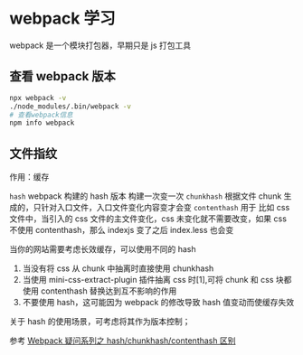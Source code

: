# webpack 学习

webpack 是一个模块打包器，早期只是 js 打包工具

## 查看 webpack 版本

```bash
npx webpack -v
./node_modules/.bin/webpack -v
# 查看webpack信息
npm info webpack
```

## 文件指纹

作用：缓存

`hash` webpack 构建的 hash 版本 构建一次变一次
`chunkhash` 根据文件 chunk 生成的，只针对入口文件，入口文件变化内容变才会变
`contenthash` 用于 比如 css 文件中，当引入的 css 文件的主文件变化，css 未变化就不需要改变，如果 css 不使用 contenthash，那么 indexjs 变了之后 index.less 也会变

当你的网站需要考虑长效缓存，可以使用不同的 hash

1. 当没有将 css 从 chunk 中抽离时直接使用 chunkhash
2. 当使用 mini-css-extract-plugin 插件抽离 css 时[1],可将 chunk 和 css 块都使用 contenthash 替换达到互不影响的作用
3. 不要使用 hash，这可能因为 webpack 的修改导致 hash 值变动而使缓存失效

关于 hash 的使用场景，可考虑将其作为版本控制；

参考
[Webpack 疑问系列之 hash/chunkhash/contenthash 区别](https://juejin.im/post/5cd5586a5188254459335921)
